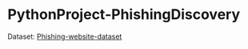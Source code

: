 # PythonProject-PhishingDiscovery


Dataset: [Phishing-website-dataset](https://www.kaggle.com/akashkr/phishing-website-dataset "https://www.kaggle.com/akashkr/phishing-website-dataset")
